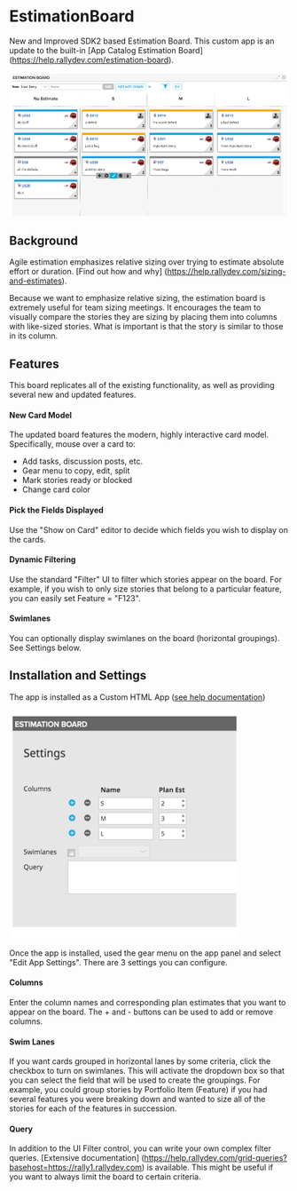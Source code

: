 # EstimationBoard
New and Improved SDK2 based Estimation Board. This custom app is an update to the built-in [App Catalog Estimation Board] (https://help.rallydev.com/estimation-board).

![estimation board screenshot](images/Estimation-Screen1.png "Estimation Board Screenshot")

## Background
Agile estimation emphasizes relative sizing over trying to estimate absolute effort or duration. [Find out how and why] (https://help.rallydev.com/sizing-and-estimates).

Because we want to emphasize relative sizing, the estimation board is extremely useful for team sizing meetings. It encourages the team to visually compare the stories they are sizing by placing them into columns with like-sized stories. What is important is that the story is similar to those in its column.

## Features
This board replicates all of the existing functionality, as well as providing several new and updated features.

#### New Card Model
The updated board features the modern, highly interactive card model. Specifically, mouse over a card to:
- Add tasks, discussion posts, etc.
- Gear menu to copy, edit, split
- Mark stories ready or blocked
- Change card color

#### Pick the Fields Displayed
Use the "Show on Card" editor to decide which fields you wish to display on the cards.

#### Dynamic Filtering
Use the standard "Filter" UI to filter which stories appear on the board. For example, if you wish to only size stories that belong to a particular feature, you can easily set Feature = "F123".

#### Swimlanes
You can optionally display swimlanes on the board (horizontal groupings). See Settings below.

## Installation and Settings
The app is installed as a Custom HTML App ([see help documentation](https://help.rallydev.com/custom-html))

<img src="images/Estimation-Settings.png" height="413" width="410" alt="Estimation Settings Screenshot" />

Once the app is installed, used the gear menu on the app panel and select "Edit App Settings". There are 3 settings you can configure.

#### Columns
Enter the column names and corresponding plan estimates that you want to appear on the board.  The + and - buttons can be used to add or remove columns.

#### Swim Lanes
If you want cards grouped in horizontal lanes by some criteria, click the checkbox to turn on swimlanes. This will activate the dropdown box so that you can select the field that will be used to create the groupings. For example, you could group stories by Portfolio Item (Feature) if you had several features you were breaking down and wanted to size all of the stories for each of the features in succession.

#### Query
In addition to the UI Filter control, you can write your own complex filter queries. [Extensive documentation] (https://help.rallydev.com/grid-queries?basehost=https://rally1.rallydev.com) is available. This might be useful if you want to always limit the board to certain criteria.
